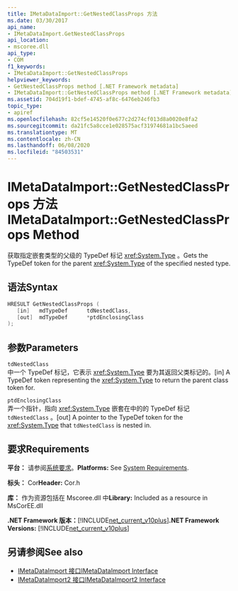 ```yaml
---
title: IMetaDataImport::GetNestedClassProps 方法
ms.date: 03/30/2017
api_name:
- IMetaDataImport.GetNestedClassProps
api_location:
- mscoree.dll
api_type:
- COM
f1_keywords:
- IMetaDataImport::GetNestedClassProps
helpviewer_keywords:
- GetNestedClassProps method [.NET Framework metadata]
- IMetaDataImport::GetNestedClassProps method [.NET Framework metadata]
ms.assetid: 704d19f1-bdef-4745-af8c-6476eb246fb3
topic_type:
- apiref
ms.openlocfilehash: 82cf5e14520f0e677c2d274cf013d8a0020e8fa2
ms.sourcegitcommit: da21fc5a8cce1e028575acf31974681a1bc5aeed
ms.translationtype: MT
ms.contentlocale: zh-CN
ms.lasthandoff: 06/08/2020
ms.locfileid: "84503531"
---
```

# <a name="imetadataimportgetnestedclassprops-method"></a><span data-ttu-id="906ea-102">IMetaDataImport::GetNestedClassProps 方法</span><span class="sxs-lookup"><span data-stu-id="906ea-102">IMetaDataImport::GetNestedClassProps Method</span></span>
<span data-ttu-id="906ea-103">获取指定嵌套类型的父级的 TypeDef 标记 <xref:System.Type> 。</span><span class="sxs-lookup"><span data-stu-id="906ea-103">Gets the TypeDef token for the parent <xref:System.Type> of the specified nested type.</span></span>  
  
## <a name="syntax"></a><span data-ttu-id="906ea-104">语法</span><span class="sxs-lookup"><span data-stu-id="906ea-104">Syntax</span></span>  
  
```cpp  
HRESULT GetNestedClassProps (  
   [in]   mdTypeDef      tdNestedClass,  
   [out]  mdTypeDef      *ptdEnclosingClass  
);  
```  
  
## <a name="parameters"></a><span data-ttu-id="906ea-105">参数</span><span class="sxs-lookup"><span data-stu-id="906ea-105">Parameters</span></span>  
 `tdNestedClass`  
 <span data-ttu-id="906ea-106">中一个 TypeDef 标记，它表示 <xref:System.Type> 要为其返回父类标记的。</span><span class="sxs-lookup"><span data-stu-id="906ea-106">[in] A TypeDef token representing the <xref:System.Type> to return the parent class token for.</span></span>  
  
 `ptdEnclosingClass`  
 <span data-ttu-id="906ea-107">弄一个指针，指向 <xref:System.Type> 嵌套在中的的 TypeDef 标记 `tdNestedClass` 。</span><span class="sxs-lookup"><span data-stu-id="906ea-107">[out] A pointer to the TypeDef token for the <xref:System.Type> that `tdNestedClass` is nested in.</span></span>  
  
## <a name="requirements"></a><span data-ttu-id="906ea-108">要求</span><span class="sxs-lookup"><span data-stu-id="906ea-108">Requirements</span></span>  
 <span data-ttu-id="906ea-109">**平台：** 请参阅[系统要求](../../get-started/system-requirements.md)。</span><span class="sxs-lookup"><span data-stu-id="906ea-109">**Platforms:** See [System Requirements](../../get-started/system-requirements.md).</span></span>  
  
 <span data-ttu-id="906ea-110">**标头：** Cor</span><span class="sxs-lookup"><span data-stu-id="906ea-110">**Header:** Cor.h</span></span>  
  
 <span data-ttu-id="906ea-111">**库：** 作为资源包括在 Mscoree.dll 中</span><span class="sxs-lookup"><span data-stu-id="906ea-111">**Library:** Included as a resource in MsCorEE.dll</span></span>  
  
 <span data-ttu-id="906ea-112">**.NET Framework 版本：**[!INCLUDE[net_current_v10plus](../../../../includes/net-current-v10plus-md.md)]</span><span class="sxs-lookup"><span data-stu-id="906ea-112">**.NET Framework Versions:** [!INCLUDE[net_current_v10plus](../../../../includes/net-current-v10plus-md.md)]</span></span>  
  
## <a name="see-also"></a><span data-ttu-id="906ea-113">另请参阅</span><span class="sxs-lookup"><span data-stu-id="906ea-113">See also</span></span>

- [<span data-ttu-id="906ea-114">IMetaDataImport 接口</span><span class="sxs-lookup"><span data-stu-id="906ea-114">IMetaDataImport Interface</span></span>](imetadataimport-interface.md)
- [<span data-ttu-id="906ea-115">IMetaDataImport2 接口</span><span class="sxs-lookup"><span data-stu-id="906ea-115">IMetaDataImport2 Interface</span></span>](imetadataimport2-interface.md)
